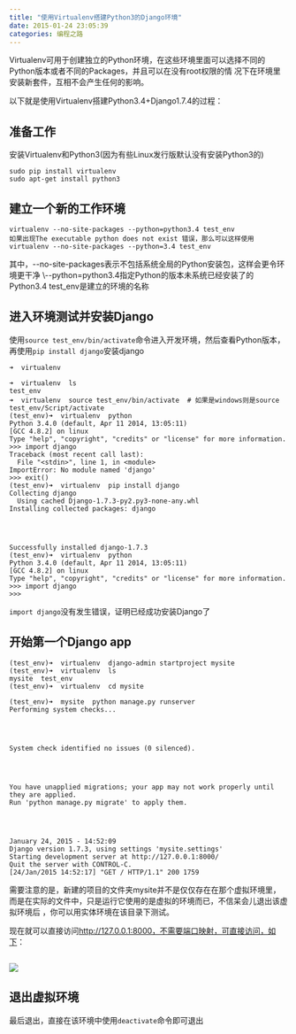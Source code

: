 ```yaml
---
title: "使用Virtualenv搭建Python3的Django环境"
date: 2015-01-24 23:05:39
categories: 编程之路
---
```

Virtualenv可用于创建独立的Python环境，在这些环境里面可以选择不同的Python版本或者不同的Packages，并且可以在没有root权限的情
况下在环境里安装新套件，互相不会产生任何的影响。  

以下就是使用Virtualenv搭建Python3.4+Django1.7.4的过程：

## 准备工作

安装Virtualenv和Python3(因为有些Linux发行版默认没有安装Python3的)



    sudo pip install virtualenv
    sudo apt-get install python3

## 建立一个新的工作环境



    virtualenv --no-site-packages --python=python3.4 test_env
    如果出现The executable python does not exist 错误，那么可以这样使用
    virtualenv --no-site-packages --python=3.4 test_env


其中，--no-site-packages表示不包括系统全局的Python安装包，这样会更令环境更干净
\\--python=python3.4指定Python的版本未系统已经安装了的Python3.4 test_env是建立的环境的名称

## 进入环境测试并安装Django

使用`source test_env/bin/activate`命令进入开发环境，然后查看Python版本，再使用`pip install
django`安装django



    ➜  virtualenv    

    ➜  virtualenv  ls
    test_env
    ➜  virtualenv  source test_env/bin/activate  # 如果是windows则是source test_env/Script/activate
    (test_env)➜  virtualenv  python
    Python 3.4.0 (default, Apr 11 2014, 13:05:11)
    [GCC 4.8.2] on linux
    Type "help", "copyright", "credits" or "license" for more information.
    >>> import django
    Traceback (most recent call last):
      File "<stdin>", line 1, in <module>
    ImportError: No module named 'django'
    >>> exit()
    (test_env)➜  virtualenv  pip install django
    Collecting django
      Using cached Django-1.7.3-py2.py3-none-any.whl
    Installing collected packages: django




    Successfully installed django-1.7.3
    (test_env)➜  virtualenv  python
    Python 3.4.0 (default, Apr 11 2014, 13:05:11)
    [GCC 4.8.2] on linux
    Type "help", "copyright", "credits" or "license" for more information.
    >>> import django
    >>>


`import django`没有发生错误，证明已经成功安装Django了

## 开始第一个Django app



    (test_env)➜  virtualenv  django-admin startproject mysite
    (test_env)➜  virtualenv  ls
    mysite  test_env
    (test_env)➜  virtualenv  cd mysite     

    (test_env)➜  mysite  python manage.py runserver
    Performing system checks...




    System check identified no issues (0 silenced).




    You have unapplied migrations; your app may not work properly until they are applied.
    Run 'python manage.py migrate' to apply them.




    January 24, 2015 - 14:52:09
    Django version 1.7.3, using settings 'mysite.settings'
    Starting development server at http://127.0.0.1:8000/
    Quit the server with CONTROL-C.
    [24/Jan/2015 14:52:17] "GET / HTTP/1.1" 200 1759




需要注意的是，新建的项目的文件夹mysite并不是仅仅存在在那个虚拟环境里，而是在实际的文件中，只是运行它使用的是虚拟的环境而已，不信呆会儿退出该虚拟环境后
，你可以用实体环境在该目录下测试。

现在就可以直接访问<http://127.0.0.1:8000，不需要端口映射，可直接访问，如下>：

## ![](http://7xnc86.com1.z0.glb.clouddn.com/virtualenv-python-django_0.jpg)  

## 退出虚拟环境

最后退出，直接在该环境中使用`deactivate`命令即可退出
